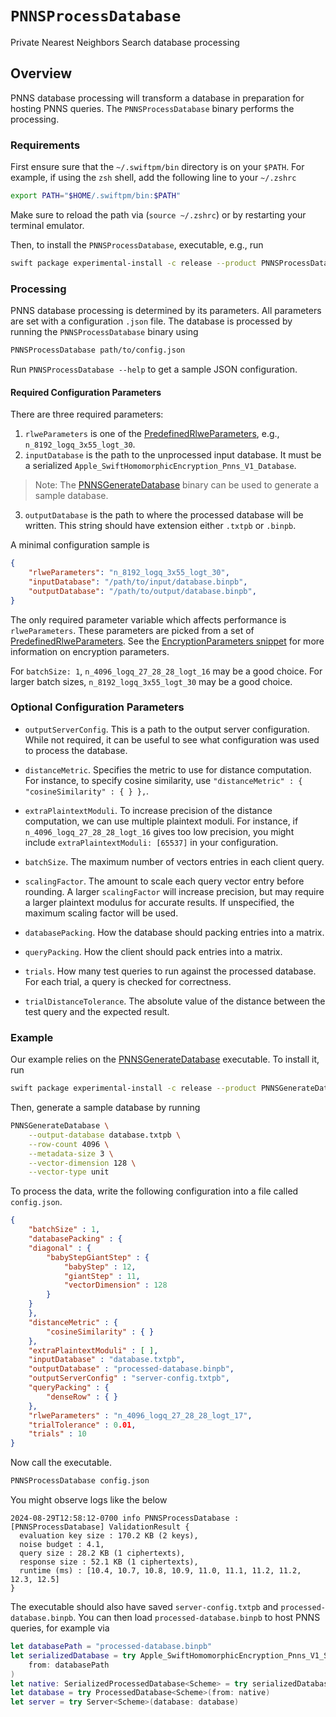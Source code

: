 # ``PNNSProcessDatabase``

Private Nearest Neighbors Search database processing

## Overview
PNNS database processing will transform a database in preparation for hosting PNNS queries.
The `PNNSProcessDatabase` binary performs the processing.

### Requirements
First ensure sure that the `~/.swiftpm/bin` directory is on your `$PATH`.
For example, if using the `zsh` shell, add the following line to your `~/.zshrc`
```sh
export PATH="$HOME/.swiftpm/bin:$PATH"
```
Make sure to reload the path via (`source ~/.zshrc`) or by restarting your terminal emulator.

Then, to install the `PNNSProcessDatabase`, executable, e.g., run
```sh
swift package experimental-install -c release --product PNNSProcessDatabase
```

### Processing
PNNS database processing is determined by its parameters.
All parameters are set with a configuration `.json` file.
The database is processed by running the `PNNSProcessDatabase` binary using
```sh
PNNSProcessDatabase path/to/config.json
```

Run `PNNSProcessDatabase --help` to get a sample JSON configuration.

#### Required Configuration Parameters

There are three required parameters:
1. `rlweParameters` is one of the [PredefinedRlweParameters](https://swiftpackageindex.com/apple/swift-homomorphic-encryption/main/documentation/homomorphicencryption/predefinedrlweparameters),
e.g., `n_8192_logq_3x55_logt_30`.
2. `inputDatabase` is the path to the unprocessed input database. It must be a
serialized `Apple_SwiftHomomorphicEncryption_Pnns_V1_Database`.

> Note: The [PNNSGenerateDatabase](https://swiftpackageindex.com/apple/swift-homomorphic-encryption/main/documentation/pnnsgeneratedatabase) binary can be used to generate a sample database.

3. `outputDatabase` is the path to where the processed database will be
written. This string should have extension either `.txtpb` or `.binpb`.

A minimal configuration sample is
```json
{
    "rlweParameters": "n_8192_logq_3x55_logt_30",
    "inputDatabase": "/path/to/input/database.binpb",
    "outputDatabase": "/path/to/output/database.binpb",
}
```
The only required parameter variable which affects performance is
`rlweParameters`. These parameters are picked from a set of [PredefinedRlweParameters](https://swiftpackageindex.com/apple/swift-homomorphic-encryption/main/documentation/homomorphicencryption/predefinedrlweparameters).
See the [EncryptionParameters snippet]( https://swiftpackageindex.com/apple/swift-homomorphic-encryption/main/documentation/homomorphicencryption/usingswifthomomorphicencryption#Encryption-Parameters) for more information on encryption parameters.

For `batchSize: 1`, `n_4096_logq_27_28_28_logt_16` may be a good choice.
For larger batch sizes, `n_8192_logq_3x55_logt_30` may be a good choice.

### Optional Configuration Parameters

* `outputServerConfig`. This is a path to the output server configuration. While not required, it can be useful to see what configuration was used to process the database.

* `distanceMetric`. Specifies the metric to use for distance computation. For instance, to specify cosine similarity, use `"distanceMetric" : { "cosineSimilarity" : { } },`.

* `extraPlaintextModuli`. To increase precision of the distance computation, we can use multiple plaintext moduli. For instance, if `n_4096_logq_27_28_28_logt_16` gives too low precision, you might include `extraPlaintextModuli: [65537]` in your configuration.

* `batchSize`. The maximum number of vectors entries in each client query.

* `scalingFactor`. The amount to scale each query vector entry before rounding. A larger `scalingFactor` will increase precision, but may require a larger plaintext modulus for accurate results. If unspecified, the maximum scaling factor will be used.

* `databasePacking`. How the database should packing entries into a matrix.

* `queryPacking`. How the client should pack entries into a matrix.

* `trials`. How many test queries to run against the processed database.
For each trial, a query is checked for correctness.

* `trialDistanceTolerance`. The absolute value of the distance between the test query and the expected result.

### Example

Our example relies on the [PNNSGenerateDatabase](https://swiftpackageindex.com/apple/swift-homomorphic-encryption/main/documentation/pnnsgeneratedatabase) executable.
To install it, run
```sh
swift package experimental-install -c release --product PNNSGenerateDatabase
```
Then, generate a sample database by running
```sh
PNNSGenerateDatabase \
    --output-database database.txtpb \
    --row-count 4096 \
    --metadata-size 3 \
    --vector-dimension 128 \
    --vector-type unit
```

To process the data, write the following configuration into a file called `config.json`.
```json
{
    "batchSize" : 1,
    "databasePacking" : {
    "diagonal" : {
        "babyStepGiantStep" : {
            "babyStep" : 12,
            "giantStep" : 11,
            "vectorDimension" : 128
        }
    }
    },
    "distanceMetric" : {
        "cosineSimilarity" : { }
    },
    "extraPlaintextModuli" : [ ],
    "inputDatabase" : "database.txtpb",
    "outputDatabase" : "processed-database.binpb",
    "outputServerConfig" : "server-config.txtpb",
    "queryPacking" : {
        "denseRow" : { }
    },
    "rlweParameters" : "n_4096_logq_27_28_28_logt_17",
    "trialTolerance" : 0.01,
    "trials" : 10
}
```

Now call the executable.
```sh
PNNSProcessDatabase config.json
```

You might observe logs like the below
```
2024-08-29T12:58:12-0700 info PNNSProcessDatabase : [PNNSProcessDatabase] ValidationResult {
  evaluation key size : 170.2 KB (2 keys),
  noise budget : 4.1,
  query size : 28.2 KB (1 ciphertexts),
  response size : 52.1 KB (1 ciphertexts),
  runtime (ms) : [10.4, 10.7, 10.8, 10.9, 11.0, 11.1, 11.2, 11.2, 12.3, 12.5]
}
```

The executable should also have saved `server-config.txtpb` and `processed-database.binpb`.
You can then load `processed-database.binpb` to host PNNS queries, for example via

```swift
let databasePath = "processed-database.binpb"
let serializedDatabase = try Apple_SwiftHomomorphicEncryption_Pnns_V1_SerializedProcessedDatabase(
    from: databasePath
)
let native: SerializedProcessedDatabase<Scheme> = try serializedDatabase.native()
let database = try ProcessedDatabase<Scheme>(from: native)
let server = try Server<Scheme>(database: database)
```

